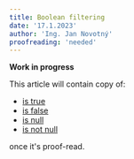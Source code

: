 ```yaml
---
title: Boolean filtering
date: '17.1.2023'
author: 'Ing. Jan Novotný'
proofreading: 'needed'
---
```


**Work in progress**

This article will contain copy of:

- [is true](https://evitadb.io/research/assignment/querying/query_language#is-true)
- [is false](https://evitadb.io/research/assignment/querying/query_language#is-false)
- [is null](https://evitadb.io/research/assignment/querying/query_language#is-null)
- [is not null](https://evitadb.io/research/assignment/querying/query_language#is-not-null)

once it's proof-read.